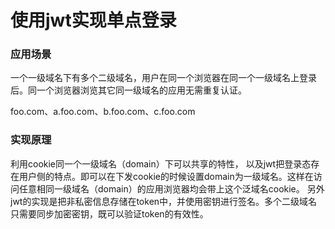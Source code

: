 # 使用jwt实现单点登录

### 应用场景
一个一级域名下有多个二级域名，用户在同一个浏览器在同一个一级域名上登录后。同一个浏览器浏览其它同一级域名的应用无需重复认证。

foo.com、a.foo.com、b.foo.com、c.foo.com

### 实现原理
利用cookie同一个一级域名（domain）下可以共享的特性，
以及jwt把登录态存在用户侧的特点。即可以在下发cookie的时候设置domain为一级域名。这样在访问任意相同一级域名（domain）的应用浏览器均会带上这个泛域名cookie。
另外jwt的实现是把非私密信息存储在token中，并使用密钥进行签名。多个二级域名只需要同步加密密钥，既可以验证token的有效性。